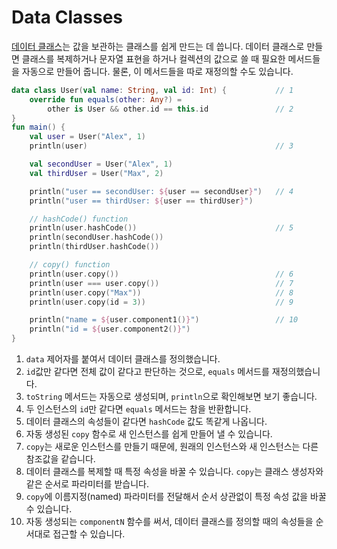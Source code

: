 # Data Classes

[데이터 클래스](https://kotlinlang.org/docs/reference/data-classes.html)는 값을 보관하는 클래스를 쉽게 만드는 데 씁니다. 데이터 클래스로 만들면 클래스를 복제하거나 문자열 표현을 하거나 컬렉션의 값으로 쓸 때 필요한 메서드들을 자동으로 만들어 줍니다. 물론, 이 메서드들을 따로 재정의할 수도 있습니다.

```kotlin
data class User(val name: String, val id: Int) {           // 1
    override fun equals(other: Any?) =
        other is User && other.id == this.id               // 2
}
fun main() {
    val user = User("Alex", 1)
    println(user)                                          // 3

    val secondUser = User("Alex", 1)
    val thirdUser = User("Max", 2)

    println("user == secondUser: ${user == secondUser}")   // 4
    println("user == thirdUser: ${user == thirdUser}")

    // hashCode() function
    println(user.hashCode())                               // 5
    println(secondUser.hashCode())
    println(thirdUser.hashCode())

    // copy() function
    println(user.copy())                                   // 6
    println(user === user.copy())                          // 7
    println(user.copy("Max"))                              // 8
    println(user.copy(id = 3))                             // 9

    println("name = ${user.component1()}")                 // 10
    println("id = ${user.component2()}")
}
```

1. `data` 제어자를 붙여서 데이터 클래스를 정의했습니다.
2. `id`값만 같다면 전체 값이 같다고 판단하는 것으로, `equals` 메서드를 재정의했습니다.
3. `toString` 메서드는 자동으로 생성되며, `println`으로 확인해보면 보기 좋습니다.
4. 두 인스턴스의 `id`만 같다면 `equals` 메서드는 참을 반환합니다.
5. 데이터 클래스의 속성들이 같다면 `hashCode` 값도 똑같게 나옵니다.
6. 자동 생성된 `copy` 함수로 새 인스턴스를 쉽게 만들어 낼 수 있습니다.
7. `copy`는 새로운 인스턴스를 만들기 때문에, 원래의 인스턴스와 새 인스턴스는 다른 참조값을 같습니다.
8. 데이터 클래스를 복제할 때 특정 속성을 바꿀 수 있습니다. `copy`는 클래스 생성자와 같은 순서로 파라미터를 받습니다.
9. `copy`에 이름지정(named) 파라미터를 전달해서 순서 상관없이 특정 속성 값을 바꿀 수 있습니다.
10. 자동 생성되는 `componentN` 함수를 써서, 데이터 클래스를 정의할 때의 속성들을 순서대로 접근할 수 있습니다.

